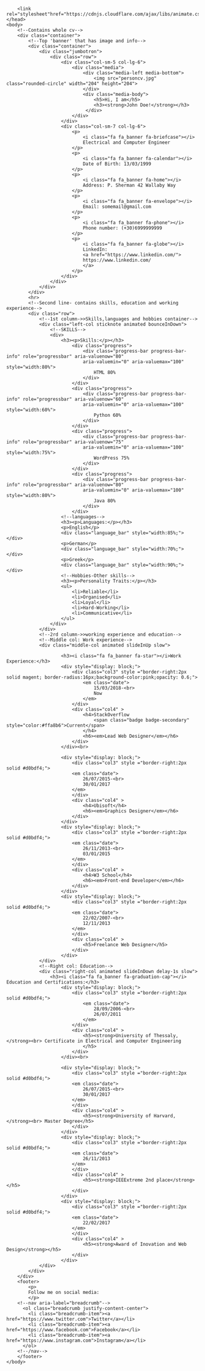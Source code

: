 <!DOCTYPE html>
<html lang="eng">
	<head>
		<title>My CV Website</title>
		<!--My CSS-->
		<link rel="stylesheet" href="style.css">
		<!--ANIMATION-->
			<!-- Bootstrap core CSS -->
			<link rel="stylesheet" href="css/bootstrap.min.css">
			<!-- Material Design Bootstrap -->
			<link rel="stylesheet" href="css/mdb.min.css">
		<meta charset="utf-8">
		<meta name="viewport" content="width=device-width, initial-scale=1">
		<link rel="stylesheet" href="https://maxcdn.bootstrapcdn.com/bootstrap/4.5.2/css/bootstrap.min.css">
		<link rel="stylesheet" href="https://www.w3schools.com/w3css/4/w3.css">
		<!-- Bootstrap CSS -->
		<link rel="stylesheet" href="https://stackpath.bootstrapcdn.com/bootstrap/4.3.1/css/bootstrap.min.css" integrity="sha384-ggOyR0iXCbMQv3Xipma34MD+dH/1fQ784/j6cY/iJTQUOhcWr7x9JvoRxT2MZw1T" crossorigin="anonymous">
		<!-- Font Awesome CSS -->
		<link rel="stylesheet" href="https://stackpath.bootstrapcdn.com/font-awesome/4.7.0/css/font-awesome.min.css" integrity="sha384-wvfXpqpZZVQGK6TAh5PVlGOfQNHSoD2xbE+QkPxCAFlNEevoEH3Sl0sibVcOQVnN" crossorigin="anonymous">
		<script src="//netdna.bootstrapcdn.com/bootstrap/3.2.0/js/bootstrap.min.js"></script>
		<script src="//code.jquery.com/jquery-1.11.1.min.js"></script>
		
		<link rel="stylesheet"href="https://cdnjs.cloudflare.com/ajax/libs/animate.css/4.1.1/animate.min.css"/>
	</head>
	<body>
		<!--Contains whole cv-->
		<div class="container">
			<!--Top 'banner' that has image and info-->
			<div class="container">
				<div class="jumbotron">
					<div class="row">
						<div class="col-sm-5 col-lg-6">
							<div class="media">
								<div class="media-left media-bottom">
									<img src="personcv.jpg" class="rounded-circle" width="204" height="204"> 
								</div>
								<div class="media-body">
									<h5>Hi, I am</h5>
									<h3><strong>John Doe!</strong></h3>
								 </div>
							</div>
						</div>
						<div class="col-sm-7 col-lg-6">
							<p>
								<i class="fa fa_banner fa-briefcase"></i>
								Electrical and Computer Engineer
							</p>
							<p>
								<i class="fa fa_banner fa-calendar"></i>
								Date of Birth: 13/03/1999
							</p>
							<p>
								<i class="fa fa_banner fa-home"></i>
								Address: P. Sherman 42 Wallaby Way
							</p>
							<p>
								<i class="fa fa_banner fa-envelope"></i>
								Email: somemail@gmail.com
							</p>
							<p>
								<i class="fa fa_banner fa-phone"></i>
								Phone number: (+30)6999999999
							</p>
							<p>
								<i class="fa fa_banner fa-globe"></i>
								LinkedIn: 
								<a href="https://www.linkedin.com/">
								https://www.linkedin.com/
								</a>
							</p>
						</div>
					</div>
				</div>
			</div>
			<hr>
			<!--Second line- contains skills, education and working experience-->
			<div class="row">
				<!--1st column->>Skills,languages and hobbies container-->
				<div class="left-col sticknote animated bounceInDown">
					<!--SKILLS-->
					<div>
						<h3><p>Skills:</p></h3>
							<div class="progress">
								<div class="progress-bar progress-bar-info" role="progressbar" aria-valuenow="80"
								aria-valuemin="0" aria-valuemax="100" style="width:80%">
									HTML 80% 
								</div>
							</div>
							<div class="progress">
								<div class="progress-bar progress-bar-info" role="progressbar" aria-valuenow="60"
								aria-valuemin="0" aria-valuemax="100" style="width:60%">
									Python 60% 
								</div>
							</div>
							<div class="progress">
								<div class="progress-bar progress-bar-info" role="progressbar" aria-valuenow="75"
								aria-valuemin="0" aria-valuemax="100" style="width:75%">
									WordPress 75% 
								</div>
							</div>
							<div class="progress">
								<div class="progress-bar progress-bar-info" role="progressbar" aria-valuenow="80"
								aria-valuemin="0" aria-valuemax="100" style="width:80%">
									Java 80% 
								</div>
							</div>
						<!--languages-->
						<h3><p>Languages:</p></h3>
						<p>English</p>
						<div class="language_bar" style="width:85%;"></div>
						<p>German</p>
						<div class="language_bar" style="width:70%;"></div>
						<p>Greek</p>
						<div class="language_bar" style="width:90%;"></div>
						<!--Hobbies-Other skills-->
						<h3><p>Personality Traits:</p></h3>
						<ul>
							<li>Reliable</li>
							<li>Organised</li>
							<li>Loyal</li>
							<li>Hard-Working</li>
							<li>Communicative</li>
						</ul>	
					</div>
				</div>
				<!--2rd column->>working experience and education-->
				<!--Middle col: Work experience-->
				<div class="middle-col animated slideInUp slow">
					
						<h3><i class="fa fa_banner fa-star"></i>Work Experience:</h3>
						<div style="display: block;">
							<div class="col3" style ="border-right:2px solid magent; border-radius:16px;background-color:pink;opacity: 0.6;">
								<em class="date">
									15/03/2018-<br>
									Now
								</em>
							</div>
							<div class="col4" >
								<h4>StackOverflow
									<span class="badge badge-secondary" style="color:#ffa8b6">Current</span>
								</h4>
								<h6><em>Lead Web Designer</em></h6>
							</div>
						</div><br>
						
						<div style="display: block;">
							<div class="col3" style ="border-right:2px solid #d0bdf4;">
							<em class="date">
								26/07/2015-<br>
								30/01/2017
							</em>
							</div>
							<div class="col4" >
								<h4>Ubisoft</h4>
								<h6><em>Graphics Designer</em></h6>
							</div>
						</div>
						<div style="display: block;">
							<div class="col3" style ="border-right:2px solid #d0bdf4;">
							<em class="date">
								26/11/2013-<br>
								03/01/2015
							</em>
							</div>
							<div class="col4" >
								<h4>W3 School</h4>
								<h6><em>Front-end Developer</em></h6>
							</div>
						</div>
						<div style="display: block;">
							<div class="col3" style ="border-right:2px solid #d0bdf4;">
							<em class="date">
								22/02/2007-<br>
								12/11/2013
							</em>
							</div>
							<div class="col4" >
								<h5>Freelance Web Designer</h5>
							</div>
						</div>
				</div>
				<!--Right col: Education-->
				<div class="right-col animated slideInDown delay-1s slow">
					<h3><i class="fa fa_banner fa-graduation-cap"></i> Education and Certifications:</h3>
						<div style="display: block;">
							<div class="col3" style ="border-right:2px solid #d0bdf4;">
								<em class="date">
									28/09/2006-<br>
									26/07/2011
								</em>
							</div>
							<div class="col4" >
								<h5><strong>University of Thessaly,</strong><br> Certificate in Electrical and Computer Engineering
								</h5>
							</div>
						</div><br>
						
						<div style="display: block;">
							<div class="col3" style ="border-right:2px solid #d0bdf4;">
							<em class="date">
								26/07/2015-<br>
								30/01/2017
							</em>
							</div>
							<div class="col4" >
								<h5><strong>University of Harvard,</strong><br> Master Degree</h5>
							</div>
						</div>
						<div style="display: block;">
							<div class="col3" style ="border-right:2px solid #d0bdf4;">
							<em class="date">
								26/11/2013
							</em>
							</div>
							<div class="col4" >
								<h5><strong>IEEExtreme 2nd place</strong></h5>
							</div>
						</div>
						<div style="display: block;">
							<div class="col3" style ="border-right:2px solid #d0bdf4;">
							<em class="date">
								22/02/2017
							</em>
							</div>
							<div class="col4" >
								<h5><strong>Award of Inovation and Web Design</strong></h5>
							</div>
						</div>
				</div>
			</div>
		</div>
		<footer>
			<p>
			Follow me on social media:
			</p>
		<!--nav aria-label="breadcrumb"-->
		  <ol class="breadcrumb justify-content-center">
			<li class="breadcrumb-item"><a href="https://www.twitter.com">Twitter</a></li>
			<li class="breadcrumb-item"><a href="https://www.facebook.com">Facebook</a></li>
			<li class="breadcrumb-item"><a href="https://www.instagram.com">Instagram</a></li>
		  </ol>
		<!--/nav-->
		</footer>
	</body>
</html>
